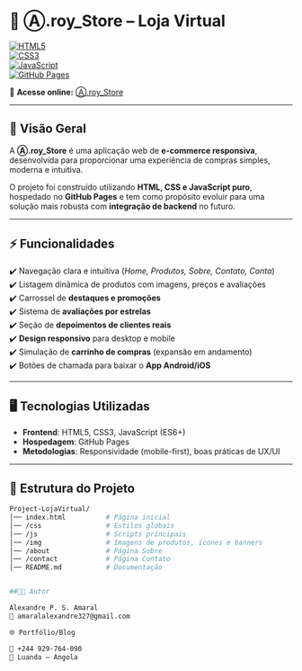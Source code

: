 # 🛒 Ⓐ.roy_Store – Loja Virtual

[![HTML5](https://img.shields.io/badge/HTML5-E34F26?logo=html5&logoColor=white)](https://developer.mozilla.org/pt-BR/docs/Web/HTML)  
[![CSS3](https://img.shields.io/badge/CSS3-1572B6?logo=css3&logoColor=white)](https://developer.mozilla.org/pt-BR/docs/Web/CSS)  
[![JavaScript](https://img.shields.io/badge/JavaScript-F7DF1E?logo=javascript&logoColor=black)](https://developer.mozilla.org/pt-BR/docs/Web/JavaScript)  
[![GitHub Pages](https://img.shields.io/badge/Deploy-GitHub%20Pages-181717?logo=github)](https://pages.github.com/)  

📍 **Acesse online:** [Ⓐ.roy_Store](https://alexandreamaral27.github.io/Project-LojaVirtual/index.html)

---

## 📌 Visão Geral
A **Ⓐ.roy_Store** é uma aplicação web de **e-commerce responsiva**, desenvolvida para proporcionar uma experiência de compras simples, moderna e intuitiva.  

O projeto foi construído utilizando **HTML, CSS e JavaScript puro**, hospedado no **GitHub Pages** e tem como propósito evoluir para uma solução mais robusta com **integração de backend** no futuro.

---

## ⚡ Funcionalidades
✔️ Navegação clara e intuitiva (*Home, Produtos, Sobre, Contato, Conta*)  
✔️ Listagem dinâmica de produtos com imagens, preços e avaliações  
✔️ Carrossel de **destaques e promoções**  
✔️ Sistema de **avaliações por estrelas**  
✔️ Seção de **depoimentos de clientes reais**  
✔️ **Design responsivo** para desktop e mobile  
✔️ Simulação de **carrinho de compras** (expansão em andamento)  
✔️ Botões de chamada para baixar o **App Android/iOS**  

---

## 🖥️ Tecnologias Utilizadas
- **Frontend**: HTML5, CSS3, JavaScript (ES6+)  
- **Hospedagem**: GitHub Pages  
- **Metodologias**: Responsividade (mobile-first), boas práticas de UX/UI  

---

## 📂 Estrutura do Projeto
```bash
Project-LojaVirtual/
│── index.html          # Página inicial
│── /css                # Estilos globais
│── /js                 # Scripts principais
│── /img                # Imagens de produtos, ícones e banners
│── /about              # Página Sobre
│── /contact            # Página Contato
│── README.md           # Documentação


##👨‍💻 Autor

Alexandre P. S. Amaral
📧 amaralalexandre327@gmail.com

🌐 Portfólio/Blog

📱 +244 929-764-090
📍 Luanda – Angola
